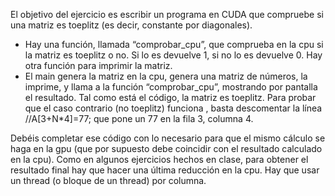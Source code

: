 El objetivo del ejercicio es escribir un programa en CUDA que compruebe si una matriz es toeplitz (es decir, constante por diagonales).

- Hay una función, llamada “comprobar_cpu”, que comprueba en la cpu si la matriz es toeplitz o no. Si lo es devuelve 1, si no lo es devuelve 0. Hay otra función para imprimir la matriz.
- El main genera la matriz en la cpu, genera una matriz de números, la imprime, y llama a la función “comprobar_cpu”, mostrando por pantalla el resultado. Tal como está el código, la matriz es toeplitz. Para probar que el caso contrario (no toeplitz) funciona , basta descomentar la línea //A[3+N*4]=77; que pone un 77 en la fila 3, columna 4.

Debéis completar ese código con lo necesario para que el mismo cálculo se haga en la gpu (que por supuesto debe coincidir con el resultado calculado en la cpu). Como en algunos ejercicios hechos en clase, para obtener el resultado final hay que hacer una última reducción en la cpu. Hay que usar un thread (o bloque de un thread) por columna.